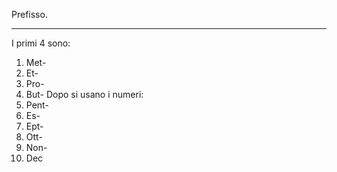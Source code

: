 Prefisso.

---
I primi $4$ sono:
1. Met-
2. Et-
3. Pro-
4. But-
Dopo si usano i numeri:
5. Pent-
6. Es-
7. Ept-
8. Ott-
9. Non-
10. Dec